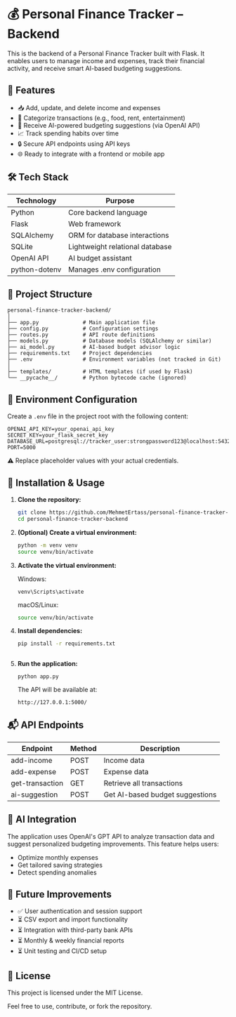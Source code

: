 # 💰 Personal Finance Tracker – Backend

This is the backend of a Personal Finance Tracker built with Flask. It enables users to manage income and expenses, track their financial activity, and receive smart AI-based budgeting suggestions.

## 🚀 Features

- 📥 Add, update, and delete income and expenses
- 🧾 Categorize transactions (e.g., food, rent, entertainment)
- 🤖 Receive AI-powered budgeting suggestions (via OpenAI API)
- 📈 Track spending habits over time
- 🔒 Secure API endpoints using API keys
- 🌐 Ready to integrate with a frontend or mobile app

## 🛠️ Tech Stack

| Technology | Purpose |
|------------|---------|
| Python     | Core backend language |
| Flask      | Web framework |
| SQLAlchemy | ORM for database interactions |
| SQLite     | Lightweight relational database |
| OpenAI API | AI budget assistant |
| python-dotenv     | Manages .env configuration |

## 📁 Project Structure
```
personal-finance-tracker-backend/
│
├── app.py              # Main application file
├── config.py           # Configuration settings
├── routes.py           # API route definitions
├── models.py           # Database models (SQLAlchemy or similar)
├── ai_model.py         # AI-based budget advisor logic
├── requirements.txt    # Project dependencies
├── .env                # Environment variables (not tracked in Git)
│
├── templates/          # HTML templates (if used by Flask)
└── __pycache__/        # Python bytecode cache (ignored)
```

## 🔐 Environment Configuration

Create a `.env` file in the project root with the following content:
```
OPENAI_API_KEY=your_openai_api_key
SECRET_KEY=your_flask_secret_key
DATABASE_URL=postgresql://tracker_user:strongpassword123@localhost:5432/financial_tracker
PORT=5000
```
⚠️ Replace placeholder values with your actual credentials.


## 🧪 Installation & Usage
1. **Clone the repository:**
   ```bash
   git clone https://github.com/MehmetErtass/personal-finance-tracker-backend.git
   cd personal-finance-tracker-backend

2. **(Optional) Create a virtual environment:**
   ```bash
   python -m venv venv
   source venv/bin/activate 

3. **Activate the virtual environment:**

   Windows:
   ```
   venv\Scripts\activate
   ```
   macOS/Linux:
   ```bash
   source venv/bin/activate
   
   
  4. **Install dependencies:**
     ```bash
     pip install -r requirements.txt
  
  5. **Run the application:**
     ```
     python app.py
     ```
     The API will be available at:
      ```bash
      http://127.0.0.1:5000/

## 📬 API Endpoints
  |Endpoint | Method | Description |
  |------------|---------|---------|
  | add-income     | POST | Income data |
  | add-expense      | POST | Expense data |
  | get-transaction | GET | Retrieve all transactions |
  | ai-suggestion    | POST | Get AI-based budget suggestions |

## 🤖 AI Integration
The application uses OpenAI's GPT API to analyze transaction data and suggest personalized budgeting improvements. This feature helps users:
- Optimize monthly expenses
- Get tailored saving strategies
- Detect spending anomalies

## 📌 Future Improvements
* ✅ User authentication and session support
* ⏳ CSV export and import functionality
* ⏳ Integration with third-party bank APIs
* ⏳ Monthly & weekly financial reports
* ⏳ Unit testing and CI/CD setup

## 📝 License
This project is licensed under the MIT License.

Feel free to use, contribute, or fork the repository.
